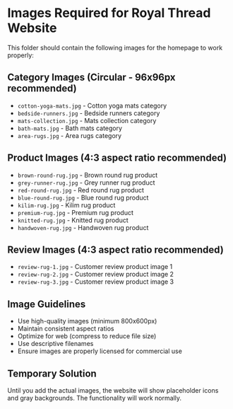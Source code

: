 # Images Required for Royal Thread Website

This folder should contain the following images for the homepage to work properly:

## Category Images (Circular - 96x96px recommended)
- `cotton-yoga-mats.jpg` - Cotton yoga mats category
- `bedside-runners.jpg` - Bedside runners category  
- `mats-collection.jpg` - Mats collection category
- `bath-mats.jpg` - Bath mats category
- `area-rugs.jpg` - Area rugs category

## Product Images (4:3 aspect ratio recommended)
- `brown-round-rug.jpg` - Brown round rug product
- `grey-runner-rug.jpg` - Grey runner rug product
- `red-round-rug.jpg` - Red round rug product
- `blue-round-rug.jpg` - Blue round rug product
- `kilim-rug.jpg` - Kilim rug product
- `premium-rug.jpg` - Premium rug product
- `knitted-rug.jpg` - Knitted rug product
- `handwoven-rug.jpg` - Handwoven rug product

## Review Images (4:3 aspect ratio recommended)
- `review-rug-1.jpg` - Customer review product image 1
- `review-rug-2.jpg` - Customer review product image 2
- `review-rug-3.jpg` - Customer review product image 3

## Image Guidelines
- Use high-quality images (minimum 800x600px)
- Maintain consistent aspect ratios
- Optimize for web (compress to reduce file size)
- Use descriptive filenames
- Ensure images are properly licensed for commercial use

## Temporary Solution
Until you add the actual images, the website will show placeholder icons and gray backgrounds. The functionality will work normally.
